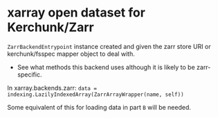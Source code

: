# xarray open dataset for Kerchunk/Zarr

`ZarrBackendEntrypoint` instance created and given the zarr store URI or kerchunk/fsspec mapper object to deal with.
 - See what methods this backend uses although it is likely to be zarr-specific.

In xarray.backends.zarr:
`data = indexing.LazilyIndexedArray(ZarrArrayWrapper(name, self))`

Some equivalent of this for loading data in part `B` will be needed.